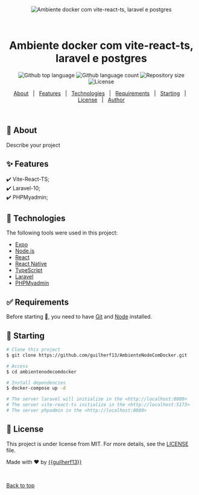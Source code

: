 <div align="center" id="top"> 
  <img src="./.github/app.gif" alt="Ambiente docker com vite-react-ts, laravel e postgres" />

  &#xa0;

  <!-- <a href="https://ambientenodecomdocker.netlify.app">Demo</a> -->
</div>

<h1 align="center">Ambiente docker com vite-react-ts, laravel e postgres</h1>

<p align="center">
  <img alt="Github top language" src="https://img.shields.io/github/languages/top/{{guilherf13}}/ambientenodecomdocker?color=56BEB8">

  <img alt="Github language count" src="https://img.shields.io/github/languages/count/{{guilherf13}}/ambientenodecomdocker?color=56BEB8">

  <img alt="Repository size" src="https://img.shields.io/github/repo-size/{{guilherf13}}/ambientenodecomdocker?color=56BEB8">

  <img alt="License" src="https://img.shields.io/github/license/{{guilherf13}}/ambientenodecomdocker?color=56BEB8">

  <!-- <img alt="Github issues" src="https://img.shields.io/github/issues/{{guilherf13}}/ambientenodecomdocker?color=56BEB8" /> -->

  <!-- <img alt="Github forks" src="https://img.shields.io/github/forks/{{guilherf13}}/ambientenodecomdocker?color=56BEB8" /> -->

  <!-- <img alt="Github stars" src="https://img.shields.io/github/stars/{{guilherf13}}/ambientenodecomdocker?color=56BEB8" /> -->
</p>

<!-- Status -->

<!-- <h4 align="center"> 
	🚧  AmbienteNodeComDocker 🚀 Under construction...  🚧
</h4> 

<hr> -->

<p align="center">
  <a href="#dart-about">About</a> &#xa0; | &#xa0; 
  <a href="#sparkles-features">Features</a> &#xa0; | &#xa0;
  <a href="#rocket-technologies">Technologies</a> &#xa0; | &#xa0;
  <a href="#white_check_mark-requirements">Requirements</a> &#xa0; | &#xa0;
  <a href="#checkered_flag-starting">Starting</a> &#xa0; | &#xa0;
  <a href="#memo-license">License</a> &#xa0; | &#xa0;
  <a href="https://github.com/{{YOUR_GITHUB_USERNAME}}" target="_blank">Author</a>
</p>

<br>

## :dart: About ##

Describe your project

## :sparkles: Features ##

:heavy_check_mark: Vite-React-TS;\
:heavy_check_mark: Laravel-10;\
:heavy_check_mark: PHPMyadmin;

## :rocket: Technologies ##

The following tools were used in this project:

- [Expo](https://expo.io/)
- [Node.js](https://nodejs.org/en/)
- [React](https://pt-br.reactjs.org/)
- [React Native](https://reactnative.dev/)
- [TypeScript](https://www.typescriptlang.org/)
- [Laravel](https://laravel.com/docs/10.x)
- [PHPMyadmin](https://www.phpmyadmin.net/)

## :white_check_mark: Requirements ##

Before starting :checkered_flag:, you need to have [Git](https://git-scm.com) and [Node](https://nodejs.org/en/) installed.

## :checkered_flag: Starting ##

```bash
# Clone this project
$ git clone https://github.com/guilherf13/AmbienteNodeComDocker.git

# Access
$ cd ambientenodecomdocker

# Install dependencies
$ docker-compose up -d

# The server laravel will initialize in the <http://localhost:8000>
# The server vite-react-ts initialize in the <http://localhost:5173>
# The server phpadmin in the <http://localhost:8080>
```

## :memo: License ##

This project is under license from MIT. For more details, see the [LICENSE](LICENSE.md) file.


Made with :heart: by <a href="https://github.com/{{guilherf13}}" target="_blank">{{guilherf13}}</a>

&#xa0;

<a href="#top">Back to top</a>
